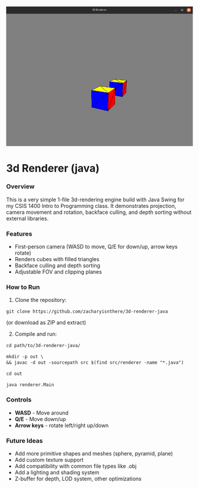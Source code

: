 ![3D Renderer Screenshot](screenshots/3d-renderer-screenshot_07-30-2025.png)
# 3d Renderer (java)
### Overview
This is a very simple 1-file 3d-rendering engine build with Java Swing for my CSIS 1400 Intro to Programming class. It demonstrates projection, camera movement and rotation, backface culling, and depth sorting without external libraries. 

### Features
* First-person camera (WASD to move, Q/E for down/up, arrow keys rotate)
* Renders cubes with filled triangles
* Backface culling and depth sorting
* Adjustable FOV and clipping planes

### How to Run
1. Clone the repository:
```
git clone https://github.com/zacharyisnthere/3d-renderer-java
```
(or download as ZIP and extract)

2. Compile and run:
```
cd path/to/3d-renderer-java/
```
```
mkdir -p out \
&& javac -d out -sourcepath src $(find src/renderer -name "*.java")
```
```
cd out
```
```
java renderer.Main
```

### Controls
* **WASD** - Move around
* **Q/E** - Move down/up
* **Arrow keys** - rotate left/right up/down

### Future Ideas
* Add more primitive shapes and meshes (sphere, pyramid, plane)
* Add custom texture support
* Add compatibility with common file types like .obj
* Add a lighting and shading system
* Z-buffer for depth, LOD system, other optimizations
